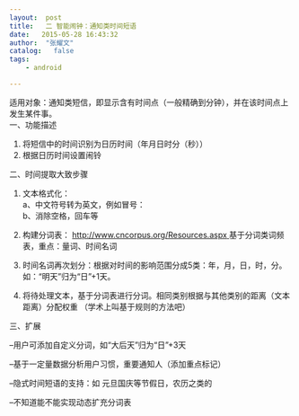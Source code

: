 ```yaml
---
layout:  post
title:   二 智能闹钟：通知类时间短语
date:   2015-05-28 16:43:32
author:  "张耀文"
catalog:   false
tags:
    - android

---
```

适用对象：通知类短信，即显示含有时间点（一般精确到分钟），并在该时间点上发生某件事。  
一、功能描述

  1. 将短信中的时间识别为日历时间（年月日时分（秒）） 
  2. 根据日历时间设置闹铃 

二、时间提取大致步骤

  1. 文本格式化：   
a、中文符号转为英文，例如冒号：  
b、消除空格，回车等

  2. 构建分词表： [ http://www.cncorpus.org/Resources.aspx ](http://www.cncorpus.org/Resources.aspx) 基于分词类词频表，重点：量词、时间名词 

  3. 时间名词再次划分：根据对时间的影响范围分成5类：年，月，日，时，分。如：“明天”归为“日”+1天。 

  4. 将待处理文本，基于分词表进行分词。相同类别根据与其他类别的距离（文本距离）分配权重 （学术上叫基于规则的方法吧） 

三、扩展

–用户可添加自定义分词，如“大后天”归为“日”+3天

–基于一定量数据分析用户习惯，重要通知人（添加重点标记）

–隐式时间短语的支持：如 元旦国庆等节假日，农历之类的

–不知道能不能实现动态扩充分词表

